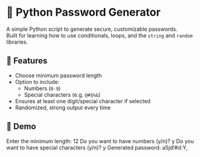 # 🔐 Python Password Generator

A simple Python script to generate secure, customizable passwords.  
Built for learning how to use conditionals, loops, and the `string` and `random` libraries.

## 🚀 Features
- Choose minimum password length
- Option to include:
  - Numbers (`0-9`)
  - Special characters (e.g. `@#$%&`)
- Ensures at least one digit/special character if selected
- Randomized, strong output every time

## 📸 Demo

Enter the minimum length: 12
Do you want to have numbers (y/n)? y
Do you want to have special characters (y/n)? y
Generated password: a5jd!#d:Y,

